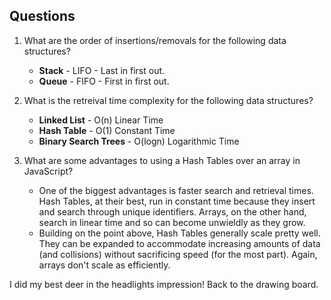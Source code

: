 ## Questions
1. What are the order of insertions/removals for the following data structures?
   - **Stack** - LIFO - Last in first out.
   - **Queue** - FIFO - First in first out.

2. What is the retreival time complexity for the following data structures? 
   - **Linked List** - O(n) Linear Time
   - **Hash Table** - O(1) Constant Time
   - **Binary Search Trees** - O(logn) Logarithmic Time

3. What are some advantages to using a Hash Tables over an array in JavaScript? 
    - One of the biggest advantages is faster search and retrieval times.  Hash Tables, at their best, run in constant time because they insert and search through unique identifiers. Arrays, on the other hand, search in linear time and so can become unwieldly as they grow.
    - Building on the point above, Hash Tables generally scale pretty well. They can be expanded to accommodate increasing amounts of data (and collisions) without sacrificing speed (for the most part).  Again, arrays don't scale as efficiently.


I did my best deer in the headlights impression! Back to the drawing board.